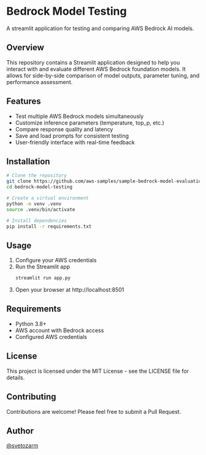 # Bedrock Model Testing

A streamlit application for testing and comparing AWS Bedrock AI models.

## Overview

This repository contains a Streamlit application designed to help you interact with and evaluate different AWS Bedrock foundation models. It allows for side-by-side comparison of model outputs, parameter tuning, and performance assessment.

## Features

- Test multiple AWS Bedrock models simultaneously
- Customize inference parameters (temperature, top_p, etc.)
- Compare response quality and latency
- Save and load prompts for consistent testing
- User-friendly interface with real-time feedback

## Installation

```bash
# Clone the repository
git clone https://github.com/aws-samples/sample-bedrock-model-evaluation.git
cd bedrock-model-testing

# Create a virtual environment
python -m venv .venv
source .venv/bin/activate

# Install dependencies
pip install -r requirements.txt
```

## Usage

1. Configure your AWS credentials
2. Run the Streamlit app
   ```bash
   streamlit run app.py
   ```
3. Open your browser at http://localhost:8501

## Requirements

- Python 3.8+
- AWS account with Bedrock access
- Configured AWS credentials

## License

This project is licensed under the MIT License - see the LICENSE file for details.

## Contributing

Contributions are welcome! Please feel free to submit a Pull Request.

## Author

[@svetozarm](https://github.com/svetozarm)
